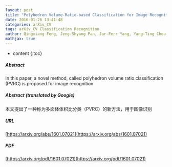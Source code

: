```yaml
---
layout: post
title: "Polyhedron Volume-Ratio-based Classification for Image Recognition"
date: 2016-01-26 13:41:48
categories: arXiv_CV
tags: arXiv_CV Classification Recognition
author: Qingxiang Feng, Jeng-Shyang Pan, Jar-Ferr Yang, Yang-Ting Chou
mathjax: true
---
```


* content
{:toc}

##### Abstract
In this paper, a novel method, called polyhedron volume ratio classification (PVRC) is proposed for image recognition

##### Abstract (translated by Google)
本文提出了一种称为多面体体积比分类（PVRC）的新方法，用于图像识别

##### URL
[https://arxiv.org/abs/1601.07021](https://arxiv.org/abs/1601.07021)

##### PDF
[https://arxiv.org/pdf/1601.07021](https://arxiv.org/pdf/1601.07021)

